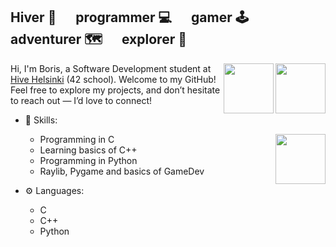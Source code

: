 ## Hiver 🐝 &emsp; programmer 💻 &emsp; gamer 🕹️ &emsp; adventurer 🗺️ &emsp; explorer 🧭

<img src="https://cdn.jsdelivr.net/gh/devicons/devicon@latest/icons/cplusplus/cplusplus-original.svg" height="80" width="80" align="right" />
<img src="https://cdn.jsdelivr.net/gh/devicons/devicon@latest/icons/c/c-original.svg" height="80" width="80" align="right" />

          
Hi, I'm Boris, a Software Development student at <a href="https://www.hive.fi/en/" target="_blank">Hive Helsinki</a> (42 school). Welcome to my GitHub!<br>
Feel free to explore my projects, and don’t hesitate to reach out — I’d love to connect!

- 📖 Skills:
  - Programming in C<img src="https://cdn.jsdelivr.net/gh/devicons/devicon@latest/icons/python/python-original.svg" height="80" width="80" align="right" />
  - Learning basics of C++
  - Programming in Python
  - Raylib, Pygame and basics of GameDev

- ⚙️ Languages:
  - C
  - C++
  - Python
